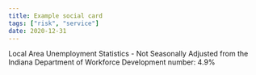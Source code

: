 ```yaml
---
title: Example social card
tags: ["risk", "service"]
date: 2020-12-31
---
```

Local Area Unemployment Statistics - Not Seasonally Adjusted from the Indiana Department of Workforce Development
number: 4.9%
